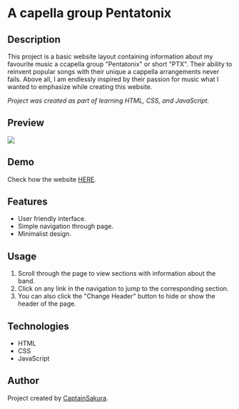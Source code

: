 # A capella group Pentatonix

## Description

This project is a basic website layout containing information about my favourite music a ccapella group "Pentatonix" or short "PTX". Their ability to reinvent popular songs with their unique a cappella arrangements never fails. Above all, I am endlessly inspired by their passion for music what I wanted to emphasize while creating this website.

_Project was created as part of learning HTML, CSS, and JavaScript._

## Preview
![]([link](https://github.com/CaptainSakura/Homepage/assets/157750673/e1288d35-256a-4f3f-a59d-6e6e49218b23))

## Demo

Check how the website [HERE](https://captainsakura.github.io/Homepage/).

## Features

- User friendly interface.
- Simple navigation through page.
- Minimalist design.

## Usage

1. Scroll through the page to view sections with information about the band.
2. Click on any link in the navigation to jump to the corresponding section.
3. You can also click the "Change Header" button to hide or show the header of the page.

## Technologies

- HTML
- CSS
- JavaScript

## Author

Project created by [CaptainSakura](https://github.com/CaptainSakura).
